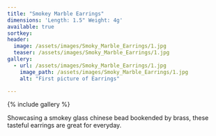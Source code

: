 ```yaml
---
title: "Smokey Marble Earrings"
dimensions: 'Length: 1.5" Weight: 4g'
available: true
sortkey: 
header:
  image: /assets/images/Smoky_Marble_Earrings/1.jpg
  teaser: /assets/images/Smoky_Marble_Earrings/1.jpg
gallery:
  - url: /assets/images/Smoky_Marble_Earrings/1.jpg
    image_path: /assets/images/Smoky_Marble_Earrings/1.jpg
    alt: "First picture of Earrings"

---
```



{% include gallery %}

Showcasing a smokey glass chinese bead bookended by brass, these tasteful earrings are great for everyday.